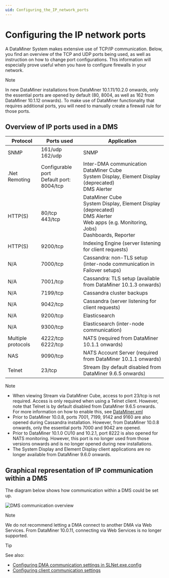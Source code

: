 ```yaml
---
uid: Configuring_the_IP_network_ports
---
```


# Configuring the IP network ports

A DataMiner System makes extensive use of TCP/IP communication. Below, you find an overview of the TCP and UDP ports being used, as well as instruction on how to change port configurations. This information will especially prove useful when you have to configure firewalls in your network.

> [!NOTE]
> In new DataMiner installations from DataMiner 10.1.11/10.2.0 onwards, only the essential ports are opened by default (80, 8004, as well as 162 from DataMiner 10.1.12 onwards). To make use of DataMiner functionality that requires additional ports, you will need to manually create a firewall rule for those ports.

## Overview of IP ports used in a DMS

| Protocol | Ports used | Application      |
|----------|------------|------------------|
| SNMP     | 161/udp<br> 162/udp | SNMP    |
| .Net Remoting  | Configurable port<br> Default port: 8004/tcp | Inter-DMA communication<br> DataMiner Cube<br> System Display, Element Display (deprecated)<br> DMS Alerter |
| HTTP(S) | 80/tcp<br> 443/tcp | DataMiner Cube<br> System Display, Element Display (deprecated)<br> DMS Alerter<br> Web apps (e.g. Monitoring, Jobs)<br> Dashboards, Reporter |
| HTTP(S) | 9200/tcp | Indexing Engine (server listening for client requests)  |
| N/A     | 7000/tcp | Cassandra: non-TLS setup (inter-node communication in Failover setups)                                                                        |
| N/A     | 7001/tcp | Cassandra: TLS setup (available from DataMiner 10.1.3 onwards) |
| N/A     | 7199/tcp | Cassandra cluster backups      |
| N/A     | 9042/tcp | Cassandra (server listening for client requests) |
| N/A     | 9200/tcp | Elasticsearch       |
| N/A     | 9300/tcp | Elasticsearch (inter-node communication) |
| Multiple protocols | 4222/tcp<br> 6222/tcp | NATS (required from DataMiner 10.1.1 onwards) |
| NAS    | 9090/tcp  | NATS Account Server (required from DataMiner 10.1.1 onwards) |
| Telnet | 23/tcp   | Stream (by default disabled from DataMiner 9.6.5 onwards) |

> [!NOTE]
> - When viewing Stream via DataMiner Cube, access to port 23/tcp is not required. Access is only required when using a Telnet client. However, note that Telnet is by default disabled from DataMiner 9.6.5 onwards. For more information on how to enable this, see [DataMiner.xml](xref:DataMiner_xml#dataminerxml)
> - Prior to DataMiner 10.0.8, ports 7001, 7199, 9142 and 9160 are also opened during Cassandra installation. However, from DataMiner 10.0.8 onwards, only the essential ports 7000 and 9042 are opened.
> - Prior to DataMiner 10.1.0 CU10 and 10.2.1, port 8222 is also opened for NATS monitoring. However, this port is no longer used from those versions onwards and is no longer opened during new installations.
> - The System Display and Element Display client applications are no longer available from DataMiner 9.6.0 onwards.

## Graphical representation of IP communication within a DMS

The diagram below shows how communication within a DMS could be set up.

![DMS communication overview](~/user-guide/images/dms_ip_communication_1021.jpg)

> [!NOTE]
> We do not recommend letting a DMA connect to another DMA via Web Services. From DataMiner 10.0.11, connecting via Web Services is no longer supported.

> [!TIP]
> See also:
> - [Configuring DMA communication settings in SLNet.exe.config](xref:Configuration_of_DataMiner_processes#configuring-dma-communication-settings-in-slnetexeconfig)
> - [Configuring client communication settings](xref:DMA_configuration_related_to_client_applications#configuring-client-communication-settings)
